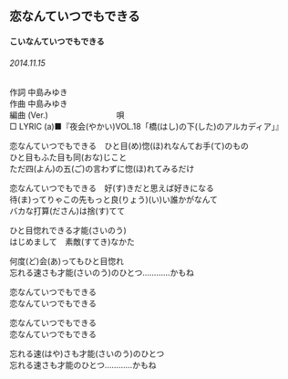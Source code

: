 ## 恋なんていつでもできる
#### こいなんていつでもできる
###### 2014.11.15


作詞     中島みゆき　　　　　   
作曲      中島みゆき  　　　   
編曲 (Ver.) 　　　　　　　　
唄  　　    
□ LYRIC (a)■『夜会(やかい)VOL.18「橋(はし)の下(した)のアルカディア」』  

恋なんていつでもできる　ひと目(め)惚(ほ)れなんてお手(て)のもの  
ひと目もふた目も同(おな)じこと  
ただ四(よん)の五(ご)の言わずに惚(ほ)れてみるだけ  
  
恋なんていつでもできる　好(す)きだと思えば好きになる  
待(ま)ってりゃこの先もっと良(りょう)(い)い誰かがなんて  
バカな打算(ださん)は捨(す)てて  
  
ひと目惚れできる才能(さいのう)  
はじめまして　素敵(すてき)なかた  
  
何度(ど)会(あ)ってもひと目惚れ  
忘れる速さも才能(さいのう)のひとつ…………かもね  
  
恋なんていつでもできる  
恋なんていつでもできる  
  
恋なんていつでもできる  
恋なんていつでもできる  
  
忘れる速(はや)さも才能(さいのう)のひとつ  
忘れる速さも才能のひとつ…………かもね  